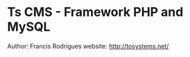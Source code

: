 Ts CMS - Framework PHP and MySQL
================================

Author: Francis Rodrigues
website: http://tosystems.net/

